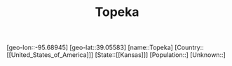 ﻿---
title: "Topeka"
location: [39.05583,-95.68945]
type: City
tags:
- geo/City


SpocWebEntityId: 36089
isDeleted: false
confidential: public

---
[geo-lon::-95.68945]
[geo-lat::39.05583]
[name::Topeka]
[Country::[[United_States_of_America]]]
[State::[[Kansas]]]
[Population::]
[Unknown::]

